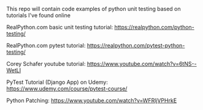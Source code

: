 This repo will contain code examples of python unit testing based on tutorials I've found online

RealPython.com basic unit testing tutorial: https://realpython.com/python-testing/

RealPython.com pytest tutorial: https://realpython.com/pytest-python-testing/

Corey Schafer youtube tutorial: https://www.youtube.com/watch?v=6tNS--WetLI

PyTest Tutorial (Django App) on Udemy: https://www.udemy.com/course/pytest-course/

Python Patching:
https://www.youtube.com/watch?v=WFRljVPHrkE